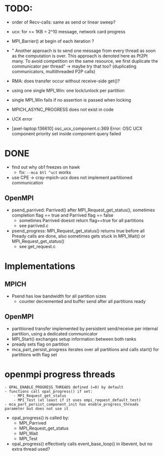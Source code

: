 # TODO:
- order of Recv-calls: same as send or linear sweep?

- ucx: for <= 1KB = 2^10 message, network card progress

- MPI_Barrier() at begin of each iteration ?

-  "   Another approach is to send one message from every thread as
        soon as the computation is over. This approach is denoted here as
        Pt2Pt many. To avoid competition on the same resource, we first
        duplicate the communicator per thread"
    -> maybe try that too? (duplicating communicators, multithreaded P2P calls)

- RMA: does transfer occur without receive-side get()?
- using one single MPI_Win: one lock/unlock per partition
- single MPI_Win fails if no assertion is passed when locking

- MPICH_ASYNC_PROGRESS does not exist in code


- UCX error
 - [axel-laptop:136610] osc_ucx_component.c:369  Error: OSC UCX component priority set inside component query failed 

# DONE
- find out why ob1 freezes on hawk
    - fix: ```--mca btl ^uct``` works
- use CPE -> cray-mpich-ucx does not implement partitioned communication

## OpenMPI
-   psend_parrived: Parrived() after MPI_Request_get_status(), sometimes completion flag == true and Parrived flag == false
    - sometimes Parrived doesnt return flag==true for all partitions
    - see parrived.c
-   psend_progress: MPI_Request_get_status() returns true before all Pready calls are done, also sometimes gets stuck in MPI_Wait() or MPI_Request_get_status()
    - see get_request.c

# Implementations

## MPICH
- Psend has low bandwidth for all partition sizes
    - counter decremented and buffer send after all partitions ready

## OpenMPI
- partitioned transfer implemented by persistent send/receive per internal partition, using a dedicated communicator
- MPI_Start() exchanges setup information between both ranks
- pready sets flag on partition
- mca_part_persist_progress iterates over all partitions and calls start() for partitions with flag set

# openmpi progress threads
    - OPAL_ENABLE_PROGRESS_THREADS defined (=0) by default
    - functions call opal_progress() if set:
        - MPI_Request_get_status 
        - MPI_Test (at least if it uses ompi_request_default_test)
    - mca_part_persist_component_init has enable_progress_threads parameter but does not use it


- opal_progress() is called by:
    - MPI_Parrived
    - MPI_Request_get_status
    - MPI_Wait
    - MPI_Test
- opal_progress() effectively calls event_base_loop() in libevent, but no extra thread used?

